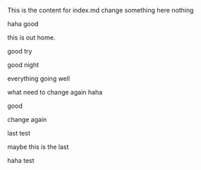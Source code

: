 This is the content for index.md
change something here
nothing

haha good

this is out home.

good try

good night

everything going well

what
need to change again
haha

good

change again

last test

maybe this is the last

haha test
